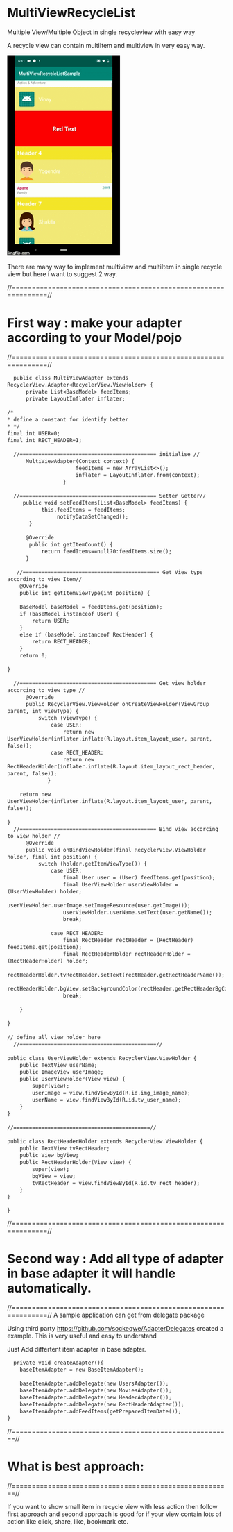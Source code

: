 # MultiViewRecycleList
Multiple View/Multiple Object in single recycleview with easy way

A recycle view can contain multiItem and multiview in very easy way.

![alt text](https://github.com/datanapps/MultiViewRecycleList/blob/master/screens/multimedia_1.gif)

There are many way to implement multiview and multiItem in single recycle view but here i want to suggest 2 way.


//===============================================================//
# First way : make your adapter according to your Model/pojo
//===============================================================//

      public class MultiViewAdapter extends RecyclerView.Adapter<RecyclerView.ViewHolder> {
          private List<BaseModel> feedItems;
          private LayoutInflater inflater;

    /*
    * define a constant for identify better
    * */
    final int USER=0;
    final int RECT_HEADER=1;
 
      //============================================ initialise //
          MultiViewAdapter(Context context) {
                          feedItems = new ArrayList<>();
                          inflater = LayoutInflater.from(context);
                      }

      //============================================ Setter Getter//
         public void setFeedItems(List<BaseModel> feedItems) {
               this.feedItems = feedItems;
                    notifyDataSetChanged();
           }

          @Override
           public int getItemCount() {
               return feedItems==null?0:feedItems.size();
          }
                
       //============================================ Get View type according to view Item//
        @Override
        public int getItemViewType(int position) {

        BaseModel baseModel = feedItems.get(position);
        if (baseModel instanceof User) {
            return USER;
        }
        else if (baseModel instanceof RectHeader) {
            return RECT_HEADER;
        }
        return 0;

    }

      //============================================ Get view holder accorcing to view type //
          @Override
          public RecyclerView.ViewHolder onCreateViewHolder(ViewGroup parent, int viewType) {
              switch (viewType) {
                  case USER:
                      return new UserViewHolder(inflater.inflate(R.layout.item_layout_user, parent, false));
                  case RECT_HEADER:
                      return new RectHeaderHolder(inflater.inflate(R.layout.item_layout_rect_header, parent, false));
                 }

        return new UserViewHolder(inflater.inflate(R.layout.item_layout_user, parent, false));

    }
      //============================================ Bind view accorcing to view holder //
          @Override
          public void onBindViewHolder(final RecyclerView.ViewHolder holder, final int position) {
              switch (holder.getItemViewType()) {
                  case USER:
                      final User user = (User) feedItems.get(position);
                      final UserViewHolder userViewHolder = (UserViewHolder) holder;
                      userViewHolder.userImage.setImageResource(user.getImage());
                      userViewHolder.userName.setText(user.getName());
                      break;

                  case RECT_HEADER:
                      final RectHeader rectHeader = (RectHeader) feedItems.get(position);
                      final RectHeaderHolder rectHeaderHolder = (RectHeaderHolder) holder;
                      rectHeaderHolder.tvRectHeader.setText(rectHeader.getRectHeaderName());
                      rectHeaderHolder.bgView.setBackgroundColor(rectHeader.getRectHeaderBgColorCode());
                      break;

        }
           
    }
    
    // define all view holder here
      //============================================//

    public class UserViewHolder extends RecyclerView.ViewHolder {
        public TextView userName;
        public ImageView userImage;
        public UserViewHolder(View view) {
            super(view);
            userImage = view.findViewById(R.id.img_image_name);
            userName = view.findViewById(R.id.tv_user_name);
        }
    }

    //============================================//

    public class RectHeaderHolder extends RecyclerView.ViewHolder {
        public TextView tvRectHeader;
        public View bgView;
        public RectHeaderHolder(View view) {
            super(view);
            bgView = view;
            tvRectHeader = view.findViewById(R.id.tv_rect_header);
        }
    }


}


//===============================================================//
# Second way :  Add all type of adapter in base adapter it will handle automatically.
//===============================================================//
A sample application can get from delegate package

Using third party   https://github.com/sockeqwe/AdapterDelegates created a example. This is very useful and easy to understand

Just Add differtent item adapter in base adapter. 

      private void createAdapter(){
        baseItemAdapter = new BaseItemAdapter();
            
        baseItemAdapter.addDelegate(new UsersAdapter());
        baseItemAdapter.addDelegate(new MoviesAdapter());
        baseItemAdapter.addDelegate(new HeaderAdapter());
        baseItemAdapter.addDelegate(new RectHeaderAdapter());
        baseItemAdapter.addFeedItems(getPreparedItemDate());
    }
    
//=======================================================//
 # What is best approach:
//=======================================================//
    
 If you want to show small item in recycle view with less action then follow first approach and second approach is good for if your view contain lots of action like click, share, like, bookmark etc.
    
    
    
    

